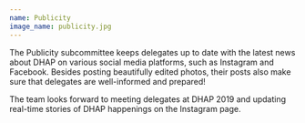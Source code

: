```yaml
---
name: Publicity
image_name: publicity.jpg
---
```


The Publicity subcommittee keeps delegates up to date with the latest news about DHAP on various social media platforms, such as Instagram and Facebook. Besides posting beautifully edited photos, their posts also make sure that delegates are well-informed and prepared!

The team looks forward to meeting delegates at DHAP 2019 and updating real-time stories of DHAP happenings on the Instagram page.
